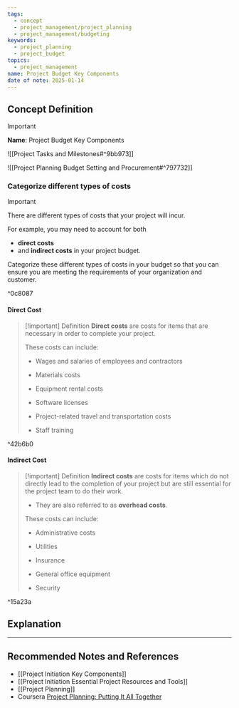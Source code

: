 ```yaml
---
tags:
  - concept
  - project_management/project_planning
  - project_management/budgeting
keywords:
  - project_planning
  - project_budget
topics:
  - project_management
name: Project Budget Key Components
date of note: 2025-01-14
---
```


## Concept Definition

>[!important]
>**Name**: Project Budget Key Components

![[Project Tasks and Milestones#^9bb973]]

![[Project Planning Budget Setting and Procurement#^797732]]

### Categorize different types of costs

>[!important]
>There are different types of costs that your project will incur. 
>
>For example, you may need to account for both 
>- **direct costs** 
>- and **indirect costs** in your project budget. 
>
>Categorize these different types of costs in your budget so that you can ensure you are meeting the requirements of your organization and customer. 

^0c8087

#### Direct Cost

>[!important] Definition
> **Direct costs** are costs for items that are necessary in order to complete your project. 
> 
> These costs can include:
> 
> - Wages and salaries of employees and contractors 
>     
> - Materials costs
>     
> - Equipment rental costs
>     
> - Software licenses 
>     
> - Project-related travel and transportation costs
>     
> - Staff training
>     

^42b6b0

#### Indirect Cost

>[!important] Definition
>**Indirect costs** are costs for items which do not directly lead to the completion of your project but are still essential for the project team to do their work. 
>- They are also referred to as **overhead costs**. 
>
>These costs can include:
> 
> - Administrative costs
>     
> - Utilities
>     
> - Insurance 
>     
> - General office equipment 
>     
> - Security

^15a23a


## Explanation





-----------
##  Recommended Notes and References


- [[Project Initiation Key Components]]
- [[Project Initiation Essential Project Resources and Tools]]
- [[Project Planning]]
- Coursera [Project Planning: Putting It All Together](https://www.coursera.org/learn/project-planning-google/home/welcome)